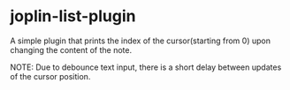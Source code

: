 # joplin-list-plugin

A simple plugin that prints the index of the cursor(starting from 0) upon changing the content of the note.

NOTE: Due to debounce text input, there is a short delay between updates of the cursor position.
